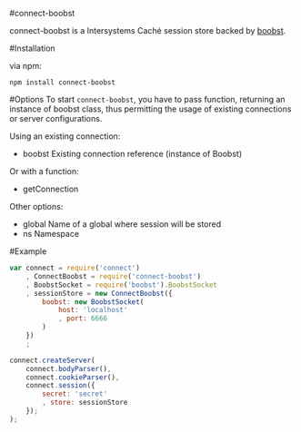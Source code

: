 #connect-boobst

connect-boobst is a Intersystems Caché session store backed by [boobst](https://github.com/agsh/boobst).

#Installation

via npm:

```
npm install connect-boobst
```

#Options
To start ```connect-boobst```, you have to pass function, returning an instance of boobst class, thus permitting the
usage of existing connections or server configurations.

Using an existing connection:
+ boobst Existing connection reference (instance of Boobst)

Or with a function:
+ getConnection

Other options:
+ global Name of a global where session will be stored
+ ns Namespace

#Example

``` Javascript
var connect = require('connect')
    , ConnectBoobst = require('connect-boobst')
    , BoobstSocket = require('boobst').BoobstSocket
    , sessionStore = new ConnectBoobst({
    	boobst: new BoobstSocket(
            host: 'localhost'
            , port: 6666
    	)
    })
    ;

connect.createServer(
    connect.bodyParser(),
    connect.cookieParser(),
    connect.session({
        secret: 'secret'
        , store: sessionStore
    });
);
```